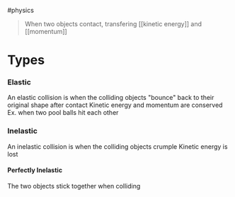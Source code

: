 #physics 

> When two objects contact, transfering [[kinetic energy]] and [[momentum]]

# Types

### Elastic
An elastic collision is when the colliding objects "bounce" back to their original shape after contact
Kinetic energy and momentum are conserved
Ex. when two pool balls hit each other

### Inelastic
An inelastic collision is when the colliding objects crumple
Kinetic energy is lost

#### Perfectly Inelastic
The two objects stick together when colliding
